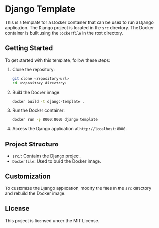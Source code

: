 # Django Template

This is a template for a Docker container that can be used to run a Django application. The Django project is located in the `src` directory. The Docker container is built using the `Dockerfile` in the root directory.

## Getting Started

To get started with this template, follow these steps:

1. Clone the repository:
    ```sh
    git clone <repository-url>
    cd <repository-directory>
    ```

2. Build the Docker image:
    ```sh
    docker build -t django-template .
    ```

3. Run the Docker container:
    ```sh
    docker run -p 8000:8000 django-template
    ```

4. Access the Django application at `http://localhost:8000`.

## Project Structure

- `src/`: Contains the Django project.
- `Dockerfile`: Used to build the Docker image.

## Customization

To customize the Django application, modify the files in the `src` directory and rebuild the Docker image.

## License

This project is licensed under the MIT License.